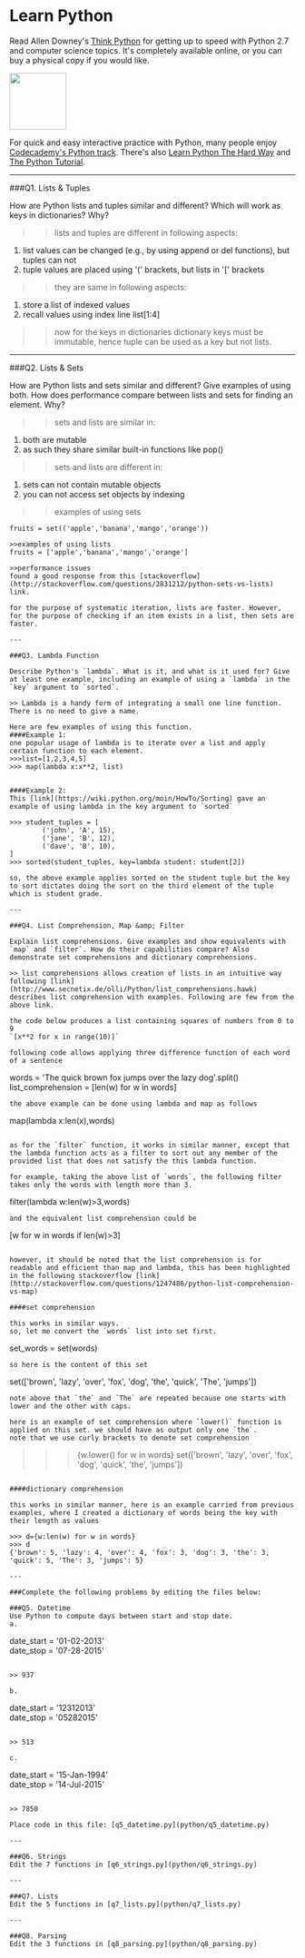 # Learn Python

Read Allen Downey's [Think Python](http://www.greenteapress.com/thinkpython/) for getting up to speed with Python 2.7 and computer science topics. It's completely available online, or you can buy a physical copy if you would like.

<a href="http://www.greenteapress.com/thinkpython/"><img src="img/think_python.png" style="width: 100px;" target="_blank"></a>

For quick and easy interactive practice with Python, many people enjoy [Codecademy's Python track](http://www.codecademy.com/en/tracks/python). There's also [Learn Python The Hard Way](http://learnpythonthehardway.org/book/) and [The Python Tutorial](https://docs.python.org/2/tutorial/).

---

###Q1. Lists &amp; Tuples

How are Python lists and tuples similar and different? Which will work as keys in dictionaries? Why?

>> lists and tuples are different in following aspects:
1) list values can be changed (e.g., by using append or del functions), but tuples can not
2) tuple values are placed using '(' brackets, but lists in '[' brackets

>>they are same in following aspects:
1) store a list of indexed values
2) recall values using index line list[1:4]

>>now for the keys in dictionaries
dictionary keys must be immutable, hence tuple can be used as a key but not lists. 
---

###Q2. Lists &amp; Sets

How are Python lists and sets similar and different? Give examples of using both. How does performance compare between lists and sets for finding an element. Why?

>> sets and lists are similar in:
1) both are mutable
2) as such they share similar built-in functions like pop()

>>sets and lists are different in:
1) sets can not contain mutable objects 
2) you can not access set objects by indexing 

>>examples of using sets
```
fruits = set(('apple','banana','mango','orange'))

>>examples of using lists
fruits = ['apple','banana','mango','orange']

>>performance issues 
found a good response from this [stackoverflow](http://stackoverflow.com/questions/2831212/python-sets-vs-lists) link. 

for the purpose of systematic iteration, lists are faster. However, for the purpose of checking if an item exists in a list, then sets are faster. 

---

###Q3. Lambda Function

Describe Python's `lambda`. What is it, and what is it used for? Give at least one example, including an example of using a `lambda` in the `key` argument to `sorted`.

>> Lambda is a handy form of integrating a small one line function. There is no need to give a name.

Here are few examples of using this function.
####Example 1:
one popular usage of lambda is to iterate over a list and apply certain function to each element.
>>>list=[1,2,3,4,5]
>>> map(lambda x:x**2, list)


####Example 2:
This [link](https://wiki.python.org/moin/HowTo/Sorting) gave an example of using lambda in the key argument to `sorted` 

>>> student_tuples = [
        ('john', 'A', 15),
        ('jane', 'B', 12),
        ('dave', 'B', 10),
]
>>> sorted(student_tuples, key=lambda student: student[2])

so, the above example applies sorted on the student tuple but the key to sort dictates doing the sort on the third element of the tuple which is student grade.

---

###Q4. List Comprehension, Map &amp; Filter

Explain list comprehensions. Give examples and show equivalents with `map` and `filter`. How do their capabilities compare? Also demonstrate set comprehensions and dictionary comprehensions.

>> list comprehensions allows creation of lists in an intuitive way
following [link](http://www.secnetix.de/olli/Python/list_comprehensions.hawk) 
describes list comprehension with examples. Following are few from the above link.

the code below produces a list containing squares of numbers from 0 to 9
`[x**2 for x in range(10)]`

following code allows applying three difference function of each word of a sentence
```
words = 'The quick brown fox jumps over the lazy dog'.split()
list_comprehension = [len(w) for w in words]
```
the above example can be done using lambda and map as follows
```
map(lambda x:len(x),words)
```

as for the `filter` function, it works in similar manner, except that the lambda function acts as a filter to sort out any member of the provided list that does not satisfy the this lambda function.

for example, taking the above list of `words`, the following filter takes only the words with length more than 3.

```
filter(lambda w:len(w)>3,words)
```
and the equivalent list comprehension could be
```
[w for w in words if len(w)>3]
```

however, it should be noted that the list comprehension is for readable and efficient than map and lambda, this has been highlighted in the following stackoverflow [link](http://stackoverflow.com/questions/1247486/python-list-comprehension-vs-map)

####set comprehension

this works in similar ways.
so, let me convert the `words` list into set first.
```
set_words = set(words)
```
so here is the content of this set
```
set(['brown', 'lazy', 'over', 'fox', 'dog', 'the', 'quick', 'The', 'jumps'])
```
note above that `the` and `The` are repeated because one starts with lower and the other with caps.

here is an example of set comprehension where `lower()` function is applied on this set. we should have as output only one `the`.
note that we use curly brackets to denote set comprehension 
```
>>> {w.lower() for w in words}
set(['brown', 'lazy', 'over', 'fox', 'dog', 'quick', 'the', 'jumps'])
```

####dictionary comprehension

this works in similar manner, here is an example carried from previous examples, where I created a dictionary of words being the key with their length as values

>>> d={w:len(w) for w in words}
>>> d
{'brown': 5, 'lazy': 4, 'over': 4, 'fox': 3, 'dog': 3, 'the': 3, 'quick': 5, 'The': 3, 'jumps': 5}

---

###Complete the following problems by editing the files below:

###Q5. Datetime
Use Python to compute days between start and stop date.   
a.  

```
date_start = '01-02-2013'    
date_stop = '07-28-2015'
```

>> 937

b.  
```
date_start = '12312013'  
date_stop = '05282015'  
```

>> 513

c.  
```
date_start = '15-Jan-1994'      
date_stop = '14-Jul-2015'  
```

>> 7850 

Place code in this file: [q5_datetime.py](python/q5_datetime.py)

---

###Q6. Strings
Edit the 7 functions in [q6_strings.py](python/q6_strings.py)

---

###Q7. Lists
Edit the 5 functions in [q7_lists.py](python/q7_lists.py)

---

###Q8. Parsing
Edit the 3 functions in [q8_parsing.py](python/q8_parsing.py)





